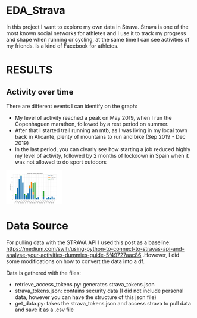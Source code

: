 # EDA_Strava
In this project I want to explore my own data in Strava. Strava is one of the most known social networks for athletes and I use it to track my progress and shape when running or cycling, at the same time I can see activities of my friends. Is a kind of Facebook for athletes. 

# RESULTS
## Activity over time
There are different events I can identify on the graph: 
* My level of activity reached a peak on May 2019, when I run the Copenhaguen marathon, followed by a rest period on summer. 
* After that I started trail running an mtb, as I was living in my local town back in Alicante, plenty of mountains to run and bike (Sep 2019 - Dec 2019)
* In the last period, you can clearly see how starting a job reduced highly my level of activity, followed by 2 months of lockdown in Spain when it was not allowed to do sport outdoors

<img src="https://github.com/carcligu/EDA_Strava/blob/main/Figures/activities_over_time_by_activity.png" width="150">

# Data Source
For pulling data with the STRAVA API I used this post as a baseline: https://medium.com/swlh/using-python-to-connect-to-stravas-api-and-analyse-your-activities-dummies-guide-5f49727aac86 .However, I did some modifications on how to convert the data into a df. 

Data is gathered with the files: 
* retrieve_access_tokens.py: generates strava_tokens.json
* strava_tokens.json: contains security data (I did not include personal data, however you can have the structure of this json file)
* get_data.py: takes the strava_tokens.json and access strava to pull data and save it as a .csv file


